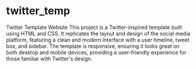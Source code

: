 # twitter_temp

Twitter Template Website
This project is a Twitter-inspired template built using HTML and CSS. It replicates the layout and design of the social media platform, featuring a clean and modern interface with a user timeline, tweet box, and sidebar. The template is responsive, ensuring it looks great on both desktop and mobile devices, providing a user-friendly experience for those familiar with Twitter's design.
